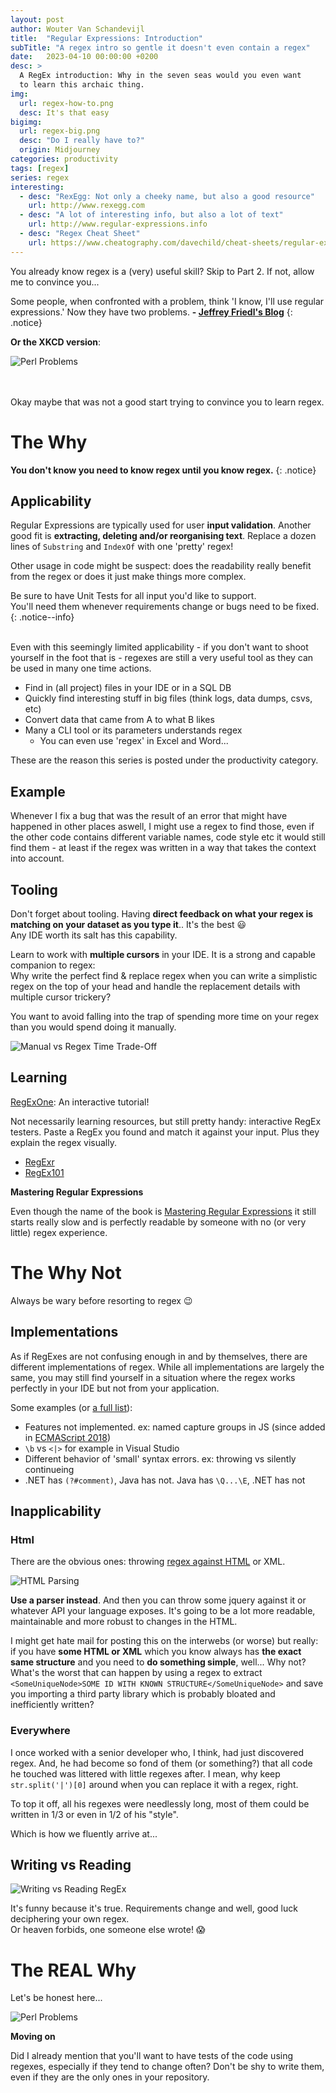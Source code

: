 ```yaml
---
layout: post
author: Wouter Van Schandevijl
title:  "Regular Expressions: Introduction"
subTitle: "A regex intro so gentle it doesn't even contain a regex"
date:   2023-04-10 00:00:00 +0200
desc: >
  A RegEx introduction: Why in the seven seas would you even want
  to learn this archaic thing.
img:
  url: regex-how-to.png
  desc: It's that easy
bigimg:
  url: regex-big.png
  desc: "Do I really have to?"
  origin: Midjourney
categories: productivity
tags: [regex]
series: regex
interesting:
  - desc: "RexEgg: Not only a cheeky name, but also a good resource"
    url: http://www.rexegg.com
  - desc: "A lot of interesting info, but also a lot of text"
    url: http://www.regular-expressions.info
  - desc: "Regex Cheat Sheet"
    url: https://www.cheatography.com/davechild/cheat-sheets/regular-expressions/
---
```


You already know regex is a (very) useful skill? Skip to Part 2.
If not, allow me to convince you...


Some people, when confronted with a problem, think 'I know, I'll use regular expressions.' Now they have two problems.
**- [Jeffrey Friedl's Blog](http://regex.info/blog/2006-09-15/247)**
{: .notice}


**Or the XKCD version**:

![Perl Problems](/assets/blog-images/regex-xkcd-problems.png "Perl Problems (https://xkcd.com/1171)")


<!--more-->

<br>
<br>
Okay maybe that was not a good start trying to convince you to learn regex.


# The Why

**You don't know you need to know regex until you know regex.**
{: .notice}

## Applicability


Regular Expressions are typically used for user **input validation**.
Another good fit is **extracting, deleting and/or reorganising text**.
Replace a dozen lines of `Substring` and `IndexOf` with one 'pretty' regex!

Other usage in code might be suspect: does the readability really benefit from the regex
or does it just make things more complex.

Be sure to have Unit Tests for all input you'd like to support.  
You'll need them whenever requirements change or bugs need to be fixed.
{: .notice--info}

<!--more-->

<br>
Even with this seemingly limited applicability - if you don't want to shoot yourself in the foot that is -
regexes are still a very useful tool as they can be used in many one time actions.

- Find in (all project) files in your IDE or in a SQL DB
- Quickly find interesting stuff in big files (think logs, data dumps, csvs, etc)
- Convert data that came from A to what B likes
- Many a CLI tool or its parameters understands regex
  - You can even use 'regex' in Excel and Word...

These are the reason this series is posted under the productivity category.

## Example

Whenever I fix a bug that was the result of an error that might have happened in other places aswell,
I might use a regex to find those, even if the other code contains different variable names,
code style etc it would still find them - at least if the regex was written in a way that takes
the context into account.


## Tooling

Don't forget about tooling.
Having **direct feedback on what your regex is matching on your dataset as you type it**.. It's the best 😃  
Any IDE worth its salt has this capability.

Learn to work with **multiple cursors** in your IDE. It is a strong and capable companion to regex:  
Why write the perfect find & replace regex when you can write a simplistic regex on the top of your
head and handle the replacement details with multiple cursor trickery?

You want to avoid falling into the trap of spending more time on your regex than you would spend doing it manually.

![Manual vs Regex Time Trade-Off](/assets/blog-images/regex-time-trade-off.png "Manual vs Regex Time Trade-Off")


## Learning

[RegExOne](https://regexone.com): An interactive tutorial!


Not necessarily learning resources, but still pretty handy:
interactive RegEx testers. Paste a RegEx you found and
match it against your input. Plus they explain the regex visually.

- [RegExr](https://regexr.com/)
- [RegEx101](https://regex101.com/)


**Mastering Regular Expressions**

Even though the name of the book is [Mastering Regular Expressions](https://www.amazon.com/Mastering-Regular-Expressions-Jeffrey-Friedl/dp/0596528124)
it still starts really slow and is perfectly readable by someone with no (or very little) regex experience.



# The Why Not

Always be wary before resorting to regex 😉

## Implementations

As if RegExes are not confusing enough in and by themselves, there are different implementations of regex.
While all implementations are largely the same, you may still find yourself in a situation where the regex
works perfectly in your IDE but not from your application.

Some examples (or [a full list](https://gist.github.com/CMCDragonkai/6c933f4a7d713ef712145c5eb94a1816)):
- Features not implemented. ex: named capture groups in JS (since added in [ECMAScript 2018](https://github.com/tc39/proposal-regexp-named-groups))
- `\b` vs `<|>` for example in Visual Studio
- Different behavior of 'small' syntax errors. ex: throwing vs silently continueing
- .NET has `(?#comment)`, Java has not. Java has `\Q...\E`, .NET has not


<!--
Naah, not funny enough
![Basically too many differences](/assets/blog-images/regex-hate.jpg "Basically too many differences")
-->


## Inapplicability

### Html

There are the obvious ones: throwing [regex against HTML](https://stackoverflow.com/questions/1732348/regex-match-open-tags-except-xhtml-self-contained-tags/1732454#1732454) or XML.


![HTML Parsing](/assets/blog-images/regex-html.png "HTML Parsing")

**Use a parser instead**. And then you can throw some jquery against it or whatever API your language exposes.
It's going to be a lot more readable, maintainable and more robust to changes in the HTML.

I might get hate mail for posting this on the interwebs (or worse) but really: if you have
**some HTML or XML** which you know always has **the exact same structure** and you need
to **do something simple**, well... Why not? What's the worst that can happen by using a regex to extract
`<SomeUniqueNode>SOME ID WITH KNOWN STRUCTURE</SomeUniqueNode>` and save you importing a third
party library which is probably bloated and inefficiently written?

### Everywhere

I once worked with a senior developer who, I think, had just discovered regex.
And, he had become so fond of them (or something?) that all code he touched was littered with little regexes after.
I mean, why keep `str.split('|')[0]` around when you can replace it with a regex, right.

To top it off, all his regexes were needlessly long, most of them could be written in
1/3 or even in 1/2 of his "style".

Which is how we fluently arrive at...


## Writing vs Reading


![Writing vs Reading RegEx](/assets/blog-images/regex-writing-vs-reading.png "Writing vs Reading RegEx")

It's funny because it's true. Requirements change and well, good luck deciphering your own regex.  
Or heaven forbids, one someone else wrote! 😱


# The **REAL** Why

Let's be honest here...

![Perl Problems](/assets/blog-images/regex-xkcd-fantasy.png "Perl Problems (https://xkcd.com/208/)")

**Moving on**

Did I already mention that you'll want to have tests of the code using regexes, especially if they tend
to change often? Don't be shy to write them, even if they are the only ones in your repository.
